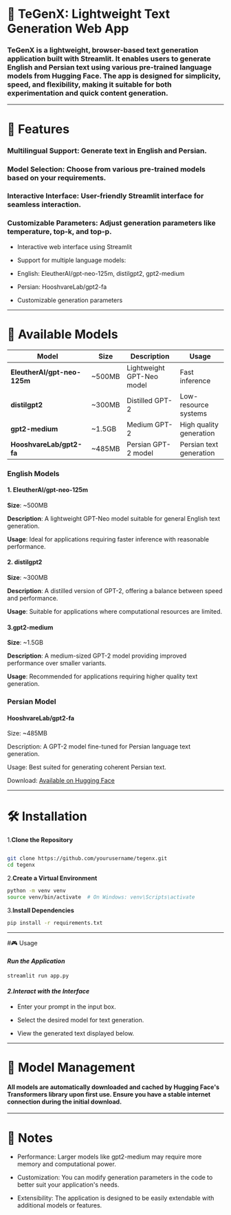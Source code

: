 # 🧠 TeGenX: Lightweight Text Generation Web App
### TeGenX is a lightweight, browser-based text generation application built with Streamlit. It enables users to generate English and Persian text using various pre-trained language models from Hugging Face. The app is designed for simplicity, speed, and flexibility, making it suitable for both experimentation and quick content generation.
---
# 🚀 Features
### Multilingual Support: Generate text in English and Persian.

### Model Selection: Choose from various pre-trained models based on your requirements.

### Interactive Interface: User-friendly Streamlit interface for seamless interaction.

### Customizable Parameters: Adjust generation parameters like temperature, top-k, and top-p.
- Interactive web interface using Streamlit

- Support for multiple language models:

- English: EleutherAI/gpt-neo-125m, distilgpt2, gpt2-medium

- Persian: HooshvareLab/gpt2-fa

- Customizable generation parameters
---
# 🧠 Available Models

| Model | Size | Description | Usage |
|-------|------|-------------|--------|
| **EleutherAI/gpt-neo-125m** | ~500MB | Lightweight GPT-Neo model | Fast inference |
| **distilgpt2** | ~300MB | Distilled GPT-2 | Low-resource systems |
| **gpt2-medium** | ~1.5GB | Medium GPT-2 | High quality generation |
| **HooshvareLab/gpt2-fa** | ~485MB | Persian GPT-2 model | Persian text generation |


### English Models


  
#### 1. EleutherAI/gpt-neo-125m

**Size**: ~500MB

**Description**: A lightweight GPT-Neo model suitable for general English text generation.

**Usage**: Ideal for applications requiring faster inference with reasonable performance.

#### 2. distilgpt2

**Size**: ~300MB

**Description**: A distilled version of GPT-2, offering a balance between speed and performance.

**Usage**: Suitable for applications where computational resources are limited.

#### 3.gpt2-medium

**Size**: ~1.5GB

**Description**: A medium-sized GPT-2 model providing improved performance over smaller variants.

**Usage**: Recommended for applications requiring higher quality text generation.





### Persian Model


  
#### HooshvareLab/gpt2-fa

Size: ~485MB

Description: A GPT-2 model fine-tuned for Persian language text generation.

Usage: Best suited for generating coherent Persian text.

Download: <a href="https://huggingface.co/HooshvareLab/gpt2-fa">Available on Hugging Face</a>

---

# 🛠 Installation
1.**Clone the Repository**

```bash

git clone https://github.com/yourusername/tegenx.git
cd tegenx

```
2.**Create a Virtual Environment**

```bash
python -m venv venv
source venv/bin/activate  # On Windows: venv\Scripts\activate

```
3.**Install Dependencies**

```bash
pip install -r requirements.txt

```

---

#🎮 Usage
#### *Run the Application*

```bash
streamlit run app.py

```
#### *2.Interact with the Interface*

- Enter your prompt in the input box.

- Select the desired model for text generation.

- View the generated text displayed below.

---

# 📁 Model Management
#### All models are automatically downloaded and cached by Hugging Face's Transformers library upon first use. Ensure you have a stable internet connection during the initial download.

---

# 📝 Notes

- Performance: Larger models like gpt2-medium may require more memory and computational power.
  
- Customization: You can modify generation parameters in the code to better suit your application's needs.

- Extensibility: The application is designed to be easily extendable with additional models or features.


